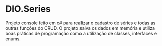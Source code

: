 # DIO.Series

Projeto console feito em c# para realizar o cadastro de séries e todas as outras funções do CRUD. O projeto salva os dados em memória e utiliza boas práticas de programação como a utilização de classes, interfaces e enums.

